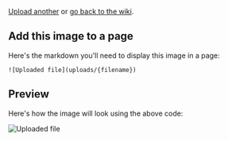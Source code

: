 
[Upload another](upload) or [go back to the wiki](https://github.com/{repo}/wiki).


## Add this image to a page

Here's the markdown you'll need to display this image in a page:

    ![Uploaded file](uploads/{filename})

## Preview

Here's how the image will look using the above code:

![Uploaded file](uploads/{filename})

